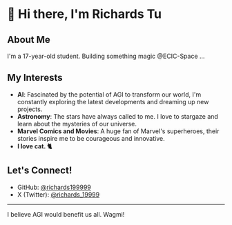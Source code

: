 # 👋 Hi there, I'm Richards Tu

## About Me
I'm a 17-year-old student. Building something magic @ECIC-Space ...

## My Interests
- **AI**: Fascinated by the potential of AGI to transform our world, I'm constantly exploring the latest developments and dreaming up new projects.
- **Astronomy**: The stars have always called to me. I love to stargaze and learn about the mysteries of our universe.
- **Marvel Comics and Movies**: A huge fan of Marvel's superheroes, their stories inspire me to be courageous and innovative.
- **I love cat. 🐈**

## Let's Connect!
- GitHub: [@richards199999](https://github.com/richards199999)
- X (Twitter): [@richards_19999](https://twitter.com/richards_19999)

---

I believe AGI would benefit us all. Wagmi!
